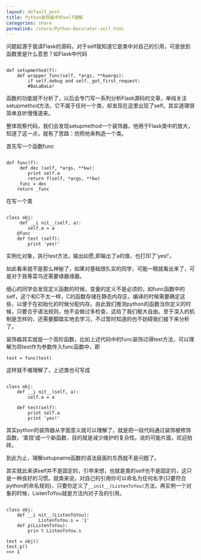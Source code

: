 ```yaml
---
layout: default_post
title: Python装饰器中的self理解
categories: share
permalink: /share/Python-Decorator-self.html
---
```


问题起源于我读Flask的源码，对于self我知道它是类中对自己的引用，可是放到函数里是什么意思？如Flask中代码

<pre><code>
def setupmethod(f):
 	def wrapper_func(self, *args, **kwargs):
		if self.debug and self._got_first_request:
		#BaLaBaLa!
</code></pre>

函数的功能就不分析了，以后会专门写一系列分析Flask源码的文章，单纯关注setupmethod方法，它不属于任何一个类，却发现在这里出现了self。其实道理很简单且听慢慢道来。

整体观察代码，我们会发现setupmethod一个装饰器，他用于Flask类中的放大，知道了这一点，就有了思路：仿照他来构造一个类。

首先写一个函数func

 <pre><code>
def func(f):
     def dec (self, *args, **kw):
	    print self.a
		return f(self, *args, **kw)
	_func = dec
	return _func
</code></pre>

在写一个类

<pre><code>
class obj:
     def __i nit__(self, a):
		self.a = a
	@func
	def test (self):
		print 'yes!'
</code></pre>

实例化对象，执行test方法，输出如愿,即输出了a的值，也打印了'yes!'。

如此看来就不是那么神秘了，如果对基础很扎实的同学，可能一眼就看出来了，可是对于我等菜鸟还需要琢磨琢磨。

细心的同学会发现定义函数的时候，变量的定义不是必须的，如func函数中的self，这个和C不太一样，C的函数存储在静态内存区，编译的时候需要确定这些，以便于在初始化的时候分配内存。由此我们推测python的函数当你定义的时候，只要合乎语法规则，他不会做过多检查，这给了我们极大自由。至于深入的机制是怎样的，还需要脚踏实地去学习，不过暂时知道的也不妨碍我们接下来分析了。

装饰器其实就是一个高阶函数，比如上述代码中的func装饰过得test方法，可以理解为将test作为参数传入func函数中，即

`test = func(test)`

这样就不难理解了，上述类也可写成

<pre><code>
class obj:
    def __i nit__(self, a):
		self.a = a
	
	def test(self):
	    print self.a
		print 'yes!'
</code></pre>

其实python的装饰器从字面意义就可以理解了，就是把一段代码通过装饰被修饰函数，‘柔捏’成一个新函数，目的就是减少维护的复杂性。说的可能片面，欢迎拍砖。

到此为止，理解setupname函数的语法层面的东西就不是问题了。

其实就此来讲self并不是固定的，引申来想，也就是类的self也不是固定的，这只是一种良好的习惯。就类来说，对自己的引用你可以命名为任何名字(只要符合python的命名规则)，只要你定义了`__init__(ListenToYou)`方法，再实例一个对象的时候，ListenToYou就是方法内对子及的引用。

<pre><code>
class obj:
	def __i nit__(ListenToYou):
    		ListenToYou.s = '1'
 	def p(ListenToYou):
		prin t ListenToYou.s

test = obj()
test.p()
>>> 1
</code></pre>

